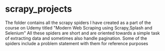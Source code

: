 # scrapy_projects
 The folder contains all the scrapy spiders I have created as a part of the course on Udemy titled "Modern Web Scraping using Scrapy,Splash and Selenium"
 All these spiders are short and are oriented towards a simple task of extracting data and sometimes also handle pagination. Some of the spiders include a problem statement with them for reference purposes
